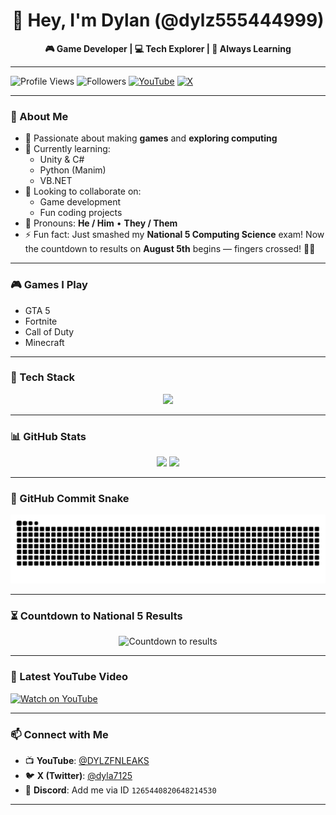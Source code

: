 <h1 align="center">👋 Hey, I'm Dylan (@dylz555444999)</h1>

<p align="center">
  <b>🎮 Game Developer | 💻 Tech Explorer | 🧠 Always Learning</b>
</p>

---

![Profile Views](https://komarev.com/ghpvc/?username=dylz555444999&color=blueviolet&style=flat-square)
![Followers](https://img.shields.io/github/followers/dylz555444999?label=Followers&style=social)
[![YouTube](https://img.shields.io/badge/YouTube-DYLZFNLEAKS-red?style=flat&logo=youtube)](https://www.youtube.com/@DYLZFNLEAKS)
[![X](https://img.shields.io/badge/X-%40dyla7125-000000?style=flat&logo=x)](https://x.com/dyla7125)

---

### 🚀 About Me
- 👀 Passionate about making **games** and **exploring computing**
- 🌱 Currently learning:
  - Unity & C#
  - Python (Manim)
  - VB.NET
- 🤝 Looking to collaborate on:  
  - Game development  
  - Fun coding projects  
- 💬 Pronouns: **He / Him** • **They / Them**
- ⚡ Fun fact: Just smashed my **National 5 Computing Science** exam! Now the countdown to results on **August 5th** begins — fingers crossed! 🚀😎

---

### 🎮 Games I Play
- GTA 5  
- Fortnite  
- Call of Duty  
- Minecraft

---

### 🧠 Tech Stack

<p align="center">
  <img src="https://skillicons.dev/icons?i=unity,cs,python,vscode,github,git,linux,manim,visualstudio&theme=dark" />
</p>

---

### 📊 GitHub Stats

<p align="center">
  <img src="https://github-readme-stats.vercel.app/api?username=dylz555444999&show_icons=true&theme=radical" height="155" />
  <img src="https://github-readme-stats.vercel.app/api/top-langs/?username=dylz555444999&layout=compact&theme=radical" height="155" />
</p>

---

### 🐍 GitHub Commit Snake

<p align="center">
  <img src="https://raw.githubusercontent.com/dylz555444999/Castle-Conquest-2D/output/snake.svg" alt="GitHub Snake" />
</p>

---

### ⏳ Countdown to National 5 Results

<p align="center">
  <img src="https://countdownapi.com/api/v1/countdown?date=2025-08-05T00:00:00Z&timezone=Europe/London&format=days-hours-minutes-seconds&theme=dark" alt="Countdown to results" />
</p>

---

### 🎥 Latest YouTube Video

[![Watch on YouTube](https://img.youtube.com/vi/ZL3fs3_8ih8/hqdefault.jpg)](https://www.youtube.com/watch?v=ZL3fs3_8ih8)

---

### 📫 Connect with Me

- 📺 **YouTube**: [@DYLZFNLEAKS](https://www.youtube.com/@DYLZFNLEAKS)  
- 🐦 **X (Twitter)**: [@dyla7125](https://x.com/dyla7125)  
- 💬 **Discord**: Add me via ID `1265440820648214530`

---

<!---
dylz555444999/dylz555444999 is a ✨ special ✨ repository because its `README.md` (this file) appears on your GitHub profile.
--->
